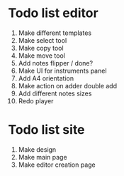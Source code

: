 # Todo list editor

1. Make different templates
2. Make select tool
3. Make copy tool
4. Make move tool
5. Add notes flipper / done?
6. Make UI for instruments panel
7. Add A4 orientation
8. Make action on adder double add
9. Add different notes sizes
10. Redo player 

# Todo list site

1. Make design
2. Make main page
3. Make editor creation page